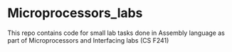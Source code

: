 # Microprocessors_labs
This repo contains code for small lab tasks done in Assembly language as part of Microprocessors and Interfacing labs (CS F241)
